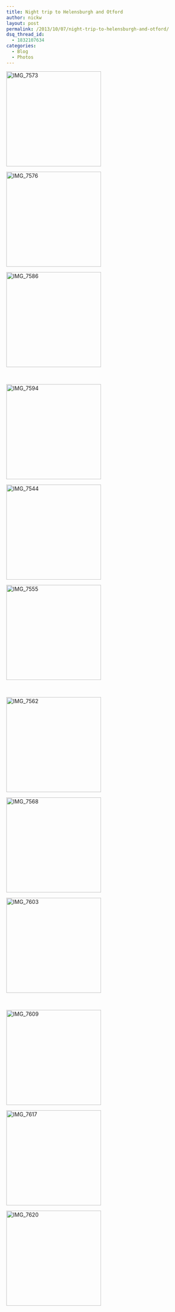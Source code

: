 ```yaml
---
title: Night trip to Helensburgh and Otford
author: nickw
layout: post
permalink: /2013/10/07/night-trip-to-helensburgh-and-otford/
dsq_thread_id:
  - 1832107634
categories:
  - Blog
  - Photos
---
```

<div id='gallery-11' class='gallery galleryid-1200 gallery-columns-3 gallery-size-thumbnail'>
  <dl class='gallery-item'>
    <dt class='gallery-icon landscape'>
      <a href='http://nickwhyte.com/wordpress/wp-content/uploads/2013/10/IMG_7573.jpg'><img width="250" height="250" src="http://nickwhyte.com/wordpress/wp-content/uploads/2013/10/IMG_7573-250x250.jpg" class="attachment-thumbnail" alt="IMG_7573" /></a>
    </dt>
  </dl>
  
  <dl class='gallery-item'>
    <dt class='gallery-icon landscape'>
      <a href='http://nickwhyte.com/wordpress/wp-content/uploads/2013/10/IMG_7576.jpg'><img width="250" height="250" src="http://nickwhyte.com/wordpress/wp-content/uploads/2013/10/IMG_7576-250x250.jpg" class="attachment-thumbnail" alt="IMG_7576" /></a>
    </dt>
  </dl>
  
  <dl class='gallery-item'>
    <dt class='gallery-icon landscape'>
      <a href='http://nickwhyte.com/wordpress/wp-content/uploads/2013/10/IMG_7586.jpg'><img width="250" height="250" src="http://nickwhyte.com/wordpress/wp-content/uploads/2013/10/IMG_7586-250x250.jpg" class="attachment-thumbnail" alt="IMG_7586" /></a>
    </dt>
  </dl>
  
  <br style="clear: both" />
  
  <dl class='gallery-item'>
    <dt class='gallery-icon landscape'>
      <a href='http://nickwhyte.com/wordpress/wp-content/uploads/2013/10/IMG_7594.jpg'><img width="250" height="250" src="http://nickwhyte.com/wordpress/wp-content/uploads/2013/10/IMG_7594-250x250.jpg" class="attachment-thumbnail" alt="IMG_7594" /></a>
    </dt>
  </dl>
  
  <dl class='gallery-item'>
    <dt class='gallery-icon landscape'>
      <a href='http://nickwhyte.com/wordpress/wp-content/uploads/2013/10/IMG_7544.jpg'><img width="250" height="250" src="http://nickwhyte.com/wordpress/wp-content/uploads/2013/10/IMG_7544-250x250.jpg" class="attachment-thumbnail" alt="IMG_7544" /></a>
    </dt>
  </dl>
  
  <dl class='gallery-item'>
    <dt class='gallery-icon landscape'>
      <a href='http://nickwhyte.com/wordpress/wp-content/uploads/2013/10/IMG_7555.jpg'><img width="250" height="250" src="http://nickwhyte.com/wordpress/wp-content/uploads/2013/10/IMG_7555-250x250.jpg" class="attachment-thumbnail" alt="IMG_7555" /></a>
    </dt>
  </dl>
  
  <br style="clear: both" />
  
  <dl class='gallery-item'>
    <dt class='gallery-icon landscape'>
      <a href='http://nickwhyte.com/wordpress/wp-content/uploads/2013/10/IMG_7562.jpg'><img width="250" height="250" src="http://nickwhyte.com/wordpress/wp-content/uploads/2013/10/IMG_7562-250x250.jpg" class="attachment-thumbnail" alt="IMG_7562" /></a>
    </dt>
  </dl>
  
  <dl class='gallery-item'>
    <dt class='gallery-icon landscape'>
      <a href='http://nickwhyte.com/wordpress/wp-content/uploads/2013/10/IMG_7568.jpg'><img width="250" height="250" src="http://nickwhyte.com/wordpress/wp-content/uploads/2013/10/IMG_7568-250x250.jpg" class="attachment-thumbnail" alt="IMG_7568" /></a>
    </dt>
  </dl>
  
  <dl class='gallery-item'>
    <dt class='gallery-icon landscape'>
      <a href='http://nickwhyte.com/wordpress/wp-content/uploads/2013/10/IMG_7603.jpg'><img width="250" height="250" src="http://nickwhyte.com/wordpress/wp-content/uploads/2013/10/IMG_7603-250x250.jpg" class="attachment-thumbnail" alt="IMG_7603" /></a>
    </dt>
  </dl>
  
  <br style="clear: both" />
  
  <dl class='gallery-item'>
    <dt class='gallery-icon landscape'>
      <a href='http://nickwhyte.com/wordpress/wp-content/uploads/2013/10/IMG_7609.jpg'><img width="250" height="250" src="http://nickwhyte.com/wordpress/wp-content/uploads/2013/10/IMG_7609-250x250.jpg" class="attachment-thumbnail" alt="IMG_7609" /></a>
    </dt>
  </dl>
  
  <dl class='gallery-item'>
    <dt class='gallery-icon landscape'>
      <a href='http://nickwhyte.com/wordpress/wp-content/uploads/2013/10/IMG_7617.jpg'><img width="250" height="250" src="http://nickwhyte.com/wordpress/wp-content/uploads/2013/10/IMG_7617-250x250.jpg" class="attachment-thumbnail" alt="IMG_7617" /></a>
    </dt>
  </dl>
  
  <dl class='gallery-item'>
    <dt class='gallery-icon landscape'>
      <a href='http://nickwhyte.com/wordpress/wp-content/uploads/2013/10/IMG_7620.jpg'><img width="250" height="250" src="http://nickwhyte.com/wordpress/wp-content/uploads/2013/10/IMG_7620-250x250.jpg" class="attachment-thumbnail" alt="IMG_7620" /></a>
    </dt>
  </dl>
  
  <br style="clear: both" />
</div>